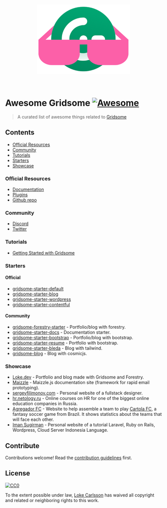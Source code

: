<p align="center">
  <br>
    <a href="https://gridsome.org"><img width="300" src="./awesome-gridsome-logo.png" /></a>
  <br>
  <br>
  <br>
</p>

# Awesome Gridsome [![Awesome](https://awesome.re/badge.svg)](https://awesome.re)

> A curated list of awesome things related to [Gridsome](https://gridsome.org)

## Contents

- [Official Resources](#official-resources)
- [Community](#community)
- [Tutorials](#tutorials)
- [Starters](#starters)
- [Showcase](#showcase)

### Official Resources

- [Documentation](https://gridsome.org/docs)
- [Plugins](https://gridsome.org/plugins)
- [Github repo](https://github.com/gridsome/gridsome)

### Community

- [Discord](https://discordapp.com/invite/daeay6n)
- [Twitter](https://mobile.twitter.com/gridsome)

### Tutorials
- [Getting Started with Gridsome](https://scotch.io/tutorials/getting-started-with-gridsome)

### Starters
#### Official
- [gridsome-starter-default](https://github.com/gridsome/gridsome-starter-default)
- [gridsome-starter-blog](https://github.com/gridsome/gridsome-starter-blog)
- [gridsome-starter-wordpress](https://github.com/gridsome/gridsome-starter-wordpress)
- [gridsome-starter-contentful](https://github.com/gridsome/gridsome-starter-contentful)

#### Community
- [gridsome-forestry-starter](https://github.com/itsnwa/gridsome-forestry-starter) - Portfolio/blog with forestry.
- [gridsome-starter-docs](https://github.com/LokeCarlsson/gridsome-starter-docs) - Documentation starter.
- [gridsome-starter-bootstrap](https://github.com/LokeCarlsson/gridsome-starter-bootstrap) - Portfolio/blog with bootstrap.
- [gridsome-starter-resume](https://github.com/LokeCarlsson/gridsome-starter-resume) - Portfolio with bootstrap.
- [gridsome-starter-bleda](https://github.com/cossssmin/gridsome-starter-bleda) - Blog with tailwind.
- [gridsome-blog](https://github.com/cosmicjs/gridsome-blog) - Blog with cosmicjs.

### Showcase
- [Loke.dev](https://loke.dev) - Portfolio and blog made with Gridsome and Forestry.
- [Maizzle](https://maizzle.com/) - Maizzle.js documentation site (framework for rapid email prototyping).
- [sergeyfilimonov.com](https://sergeyfilimonov.com) - Personal website of a fullstack designer.
- [hr.netology.ru](https://hr.netology.ru) - Online courses on HR for one of the biggest online education companies in Russia.
- [Agregador FC](https://atilacamurca.github.io/agregador-fc/) - Website to help assemble a team to play [Cartola FC](https://cartolafc.globo.com/), a fantasy soccer game from Brazil. It shows statistics about the teams that will face each other.
- [Iman Sugirman](https://imans.me/) - Personal website of a tutorial Laravel, Ruby on Rails, Wordpress, Cloud Server Indonesia Language.

## Contribute

Contributions welcome! Read the [contribution guidelines](contributing.md) first.

## License

[![CC0](https://mirrors.creativecommons.org/presskit/buttons/88x31/svg/cc-zero.svg)](https://creativecommons.org/publicdomain/zero/1.0)

To the extent possible under law, [Loke Carlsson](https://loke.dev) has waived all copyright and
related or neighboring rights to this work.
